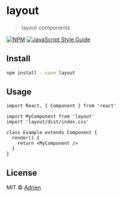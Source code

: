 # layout

> layout components

[![NPM](https://img.shields.io/npm/v/layout.svg)](https://www.npmjs.com/package/layout) [![JavaScript Style Guide](https://img.shields.io/badge/code_style-standard-brightgreen.svg)](https://standardjs.com)

## Install

```bash
npm install --save layout
```

## Usage

```tsx
import React, { Component } from 'react'

import MyComponent from 'layout'
import 'layout/dist/index.css'

class Example extends Component {
  render() {
    return <MyComponent />
  }
}
```

## License

MIT © [Adrien](https://github.com/Adrien)
